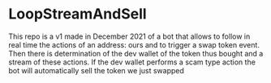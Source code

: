 # LoopStreamAndSell
This repo is a v1 made in December 2021
 of a bot that allows to follow in real time the actions of an address: ours and to trigger a swap token event. Then there is determination of the dev wallet of the token thus bought and a stream of these actions. If the dev wallet performs a scam type action the bot will automatically sell the token we just swapped
